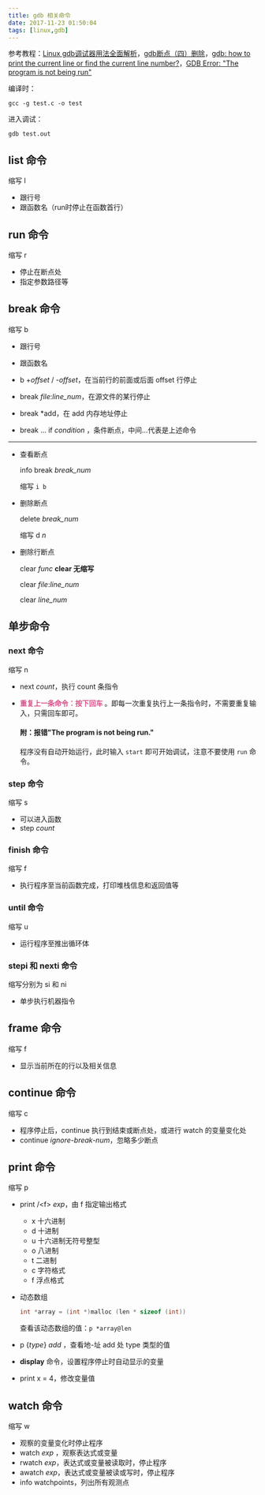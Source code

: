 ```yaml
---
title: gdb 相关命令
date: 2017-11-23 01:50:04
tags: [linux,gdb]
---
```


参考教程：[Linux gdb调试器用法全面解析](http://blog.csdn.net/21cnbao/article/details/7385161)，[gdb断点（四）删除](http://blog.csdn.net/yangzhongxuan/article/details/6901477)，[gdb: how to print the current line or find the current line number?](https://stackoverflow.com/questions/14581837/gdb-how-to-print-the-current-line-or-find-the-current-line-number)，[GDB Error: "The program is not being run"](http://www.gdbtutorial.com/gdb-error-program-not-being-run)

编译时：

```shell
gcc -g test.c -o test
```

进入调试：

```shell
gdb test.out
```

## list 命令

缩写 l

- 跟行号
- 跟函数名（run时停止在函数首行）

<!--more-->

## run 命令

缩写 r

- 停止在断点处
- 指定参数路径等

## break 命令

缩写 b

- 跟行号

- 跟函数名

- b +*offset* / -*offset*，在当前行的前面或后面 offset 行停止

- break *file*:*line_num*，在源文件的某行停止

- break *add，在 add 内存地址停止

- break ... if *condition* ，条件断点，中间...代表是上述命令

---

- 查看断点

  info break *break_num*

  缩写 `i b`

- 删除断点

  delete *break_num*

  缩写 d *n*

- 删除行断点

  clear *func*	**clear 无缩写**

  clear *file*:*line_num*

  clear *line_num*

## 单步命令

### next 命令

缩写 n

- next *count*，执行 count 条指令

- **<span style="color: #d94f8a"> 重复上一条命令：按下回车 </span>** 。即每一次重复执行上一条指令时，不需要重复输入，只需回车即可。

  #### 附：报错"The program is not being run."

  程序没有自动开始运行，此时输入 `start` 即可开始调试，注意不要使用 `run` 命令。


### step 命令

缩写 s

- 可以进入函数
- step *count*

### finish 命令

缩写 f

- 执行程序至当前函数完成，打印堆栈信息和返回值等

### until 命令

缩写 u

- 运行程序至推出循环体

### stepi 和 nexti 命令

缩写分别为 si 和 ni

- 单步执行机器指令


## frame 命令

缩写 f

- 显示当前所在的行以及相关信息


## continue 命令

缩写 c

- 程序停止后，continue 执行到结束或断点处，或进行 watch 的变量变化处
- continue *ignore-break-num*，忽略多少断点

## print 命令

缩写 p

- print /\<f\> *exp*，由 f 指定输出格式

  - x 十六进制
  - d 十进制
  - u 十六进制无符号整型
  - o 八进制
  - t 二进制
  - c 字符格式
  - f 浮点格式

- 动态数组 

  ```c
  int *array = (int *)malloc (len * sizeof (int))
  ```

  查看该动态数组的值：`p *array@len`

- p \{*type*\} *add* ，查看地-址 add 处 type 类型的值

- **display** 命令，设置程序停止时自动显示的变量

- print x = 4，修改变量值

## watch 命令

缩写 w

- 观察的变量变化时停止程序
- watch *exp* ，观察表达式或变量
- rwatch *exp*，表达式或变量被读取时，停止程序
- awatch *exp*，表达式或变量被读或写时，停止程序
- info watchpoints，列出所有观测点


